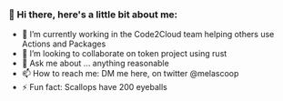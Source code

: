 ### 👋 Hi there, here's a little bit about me:

<!--
**melscoop/melscoop** is a ✨ _special_ ✨ repository because its `README.md` (this file) appears on your GitHub profile. 
--> 



- 🔭 I’m currently working in the Code2Cloud team helping others use Actions and Packages
- 👯 I’m looking to collaborate on token project using rust 
- 💬 Ask me about ... anything reasonable 
- 📫 How to reach me: DM me here, on twitter @melascoop 
- ⚡ Fun fact: Scallops have 200 eyeballs


<!-- - RIP [Deb(Ian) Murdock](https://www.zdnet.com/article/debian-linux-founder-ian-murdock-dies-at-42-cause-unknown/) -->



